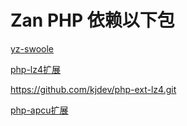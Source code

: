 # Zan PHP 依赖以下包

[yz-swoole](https://github.com/youzan/yz_swoole)

[php-lz4扩展](https://github.com/kjdev/php-ext-lz4)

https://github.com/kjdev/php-ext-lz4.git

[php-apcu扩展](https://github.com/krakjoe/apcu)

